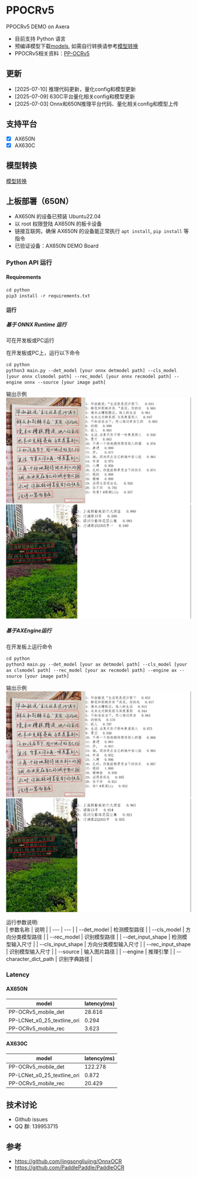 # PPOCRv5
PPOCRv5 DEMO on Axera

- 目前支持  Python 语言 
- 预编译模型下载[models](https://github.com/wangli-coder/PPOCR_v5/releases/download/V1.0.0/models.zip), 如需自行转换请参考[模型转换](./model_convert/README.md)
- PPOCRv5相关资料：[PP-OCRv5](https://github.com/PaddlePaddle/PaddleOCR/blob/main/docs/version3.x/algorithm/PP-OCRv5/PP-OCRv5.md)

## 更新

- [2025-07-10] 推理代码更新，量化config和模型更新
- [2025-07-09] 630C平台量化相关config和模型更新
- [2025-07-03] Onnx和650N推理平台代码、量化相关config和模型上传

## 支持平台

- [x] AX650N
- [x] AX630C

## 模型转换

[模型转换](./model_convert/README.md)

## 上板部署（650N）

- AX650N 的设备已预装 Ubuntu22.04
- 以 root 权限登陆 AX650N 的板卡设备
- 链接互联网，确保 AX650N 的设备能正常执行 `apt install`, `pip install` 等指令
- 已验证设备：AX650N DEMO Board

### Python API 运行

#### Requirements

```
cd python
pip3 install -r requirements.txt
``` 

#### 运行

##### 基于 ONNX Runtime 运行  
可在开发板或PC运行 

在开发板或PC上，运行以下命令  
```  
cd python
python3 main.py --det_model [your onnx detmodel path] --cls_model [your onnx clsmodel path] --rec_model [your onnx recmodel path] --engine onnx --source [your image path]
```
输出示例
![output](asserts/test_pic1_onnx_result.jpg)
![output](asserts/test_pic2_onnx_result.jpg)
##### 基于AXEngine运行  
在开发板上运行命令

```
cd python  
python3 main.py --det_model [your ax detmodel path] --cls_model [your ax clsmodel path] --rec_model [your ax recmodel path] --engine ax --source [your image path]
```  
输出示例
![output](asserts/test_pic1_ax_result.jpg)
![output](asserts/test_pic2_ax_result.jpg)

运行参数说明:  
| 参数名称 | 说明  |
| --- | --- | 
| --det_model | 检测模型路径 | 
| --cls_model | 方向分类模型路径 | 
| --rec_model | 识别模型路径 | 
| --det_input_shape | 检测模型输入尺寸 | 
| --cls_input_shape | 方向分类模型输入尺寸 | 
| --rec_input_shape | 识别模型输入尺寸 | 
| --source | 输入图片路径 |
| --engine | 推理引擎 |
| --character_dict_path | 识别字典路径 |

### Latency

#### AX650N

| model | latency(ms) |
|---|---|
|PP-OCRv5_mobile_det|28.616|
|PP-LCNet_x0_25_textline_ori|0.294|
|PP-OCRv5_mobile_rec|3.623|

#### AX630C

| model | latency(ms) |
|---|---|
|PP-OCRv5_mobile_det|122.278|
|PP-LCNet_x0_25_textline_ori|0.872|
|PP-OCRv5_mobile_rec|20.429|

## 技术讨论

- Github issues
- QQ 群: 139953715

## 参考
- https://github.com/jingsongliujing/OnnxOCR
- https://github.com/PaddlePaddle/PaddleOCR
